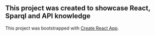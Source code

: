 ## This project was created to showcase React, Sparql and API knowledge

This project was bootstrapped with [Create React App](https://github.com/facebook/create-react-app).

